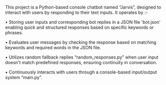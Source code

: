 This project is a Python-based console chatbot named “Jarvis”, designed to interact with users by responding to their text inputs. It operates by :-

•	Storing user inputs and corresponding bot replies in a JSON file 'bot.json' enabling quick and structured responses based on specific keywords or phrases.

•	Evaluates user messages by checking the response based on matching keywords and required words in the JSON file.

•	Utilizes random fallback replies “random_responses.py” when user input doesn't match predefined responses, ensuring continuity in conversation.

•	Continuously interacts with users through a console-based input/output system “main.py”.
